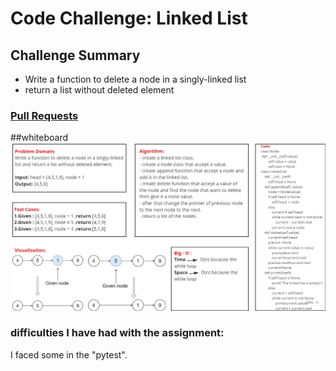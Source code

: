 # Code Challenge: Linked List
## Challenge Summary

- Write a function to delete a node in a singly-linked list
- return a list without deleted element

### [Pull Requests](https://github.com/IsmailAlamir/Code-Challenges-and-Algorithms/pull/2)
##whiteboard
![whiteboard](whiteboard.jpg)

### difficulties I have had with the assignment:
I faced some in the "pytest".
